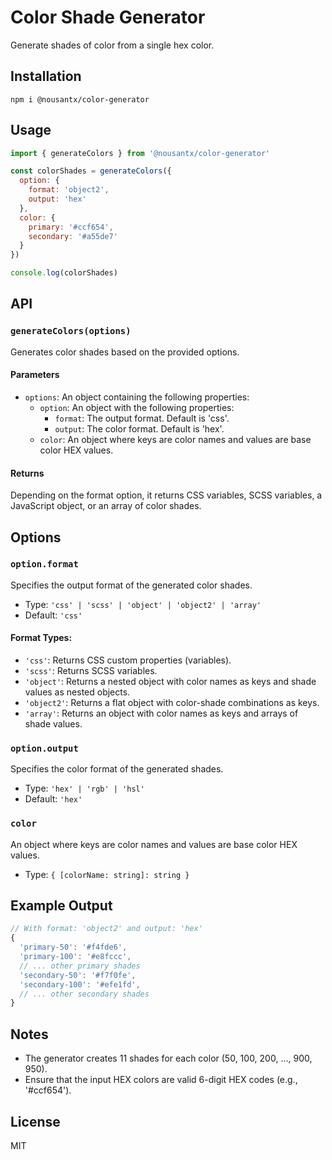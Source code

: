 # Color Shade Generator

Generate shades of color from a single hex color.

## Installation

```shell
npm i @nousantx/color-generator
```

## Usage

```javascript
import { generateColors } from '@nousantx/color-generator'

const colorShades = generateColors({
  option: {
    format: 'object2',
    output: 'hex'
  },
  color: {
    primary: '#ccf654',
    secondary: '#a55de7'
  }
})

console.log(colorShades)
```

## API

### `generateColors(options)`

Generates color shades based on the provided options.

#### Parameters

- `options`: An object containing the following properties:
  - `option`: An object with the following properties:
    - `format`: The output format. Default is 'css'.
    - `output`: The color format. Default is 'hex'.
  - `color`: An object where keys are color names and values are base color HEX values.

#### Returns

Depending on the format option, it returns CSS variables, SCSS variables, a JavaScript object, or an array of color shades.

## Options

### `option.format`

Specifies the output format of the generated color shades.

- Type: `'css' | 'scss' | 'object' | 'object2' | 'array'`
- Default: `'css'`

#### Format Types:

- `'css'`: Returns CSS custom properties (variables).
- `'scss'`: Returns SCSS variables.
- `'object'`: Returns a nested object with color names as keys and shade values as nested objects.
- `'object2'`: Returns a flat object with color-shade combinations as keys.
- `'array'`: Returns an object with color names as keys and arrays of shade values.

### `option.output`

Specifies the color format of the generated shades.

- Type: `'hex' | 'rgb' | 'hsl'`
- Default: `'hex'`

### `color`

An object where keys are color names and values are base color HEX values.

- Type: `{ [colorName: string]: string }`

## Example Output

```javascript
// With format: 'object2' and output: 'hex'
{
  'primary-50': '#f4fde6',
  'primary-100': '#e8fccc',
  // ... other primary shades
  'secondary-50': '#f7f0fe',
  'secondary-100': '#efe1fd',
  // ... other secondary shades
}
```

## Notes

- The generator creates 11 shades for each color (50, 100, 200, ..., 900, 950).
- Ensure that the input HEX colors are valid 6-digit HEX codes (e.g., '#ccf654').

## License

MIT
